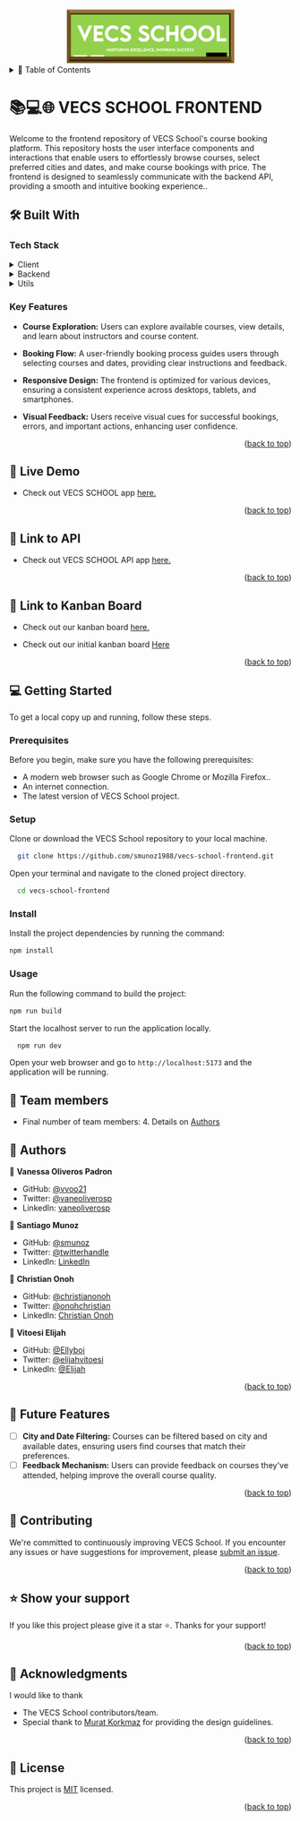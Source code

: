 <a name="readme-top"></a>

<div align="center">
  <img src="./src/assets/logo.png" alt="logo" width="300"  height="auto" />
  <br/>

  <!-- <h3><b>VECS SCHOOL</b></h3> -->

</div>

<!-- TABLE OF CONTENTS -->
<details>
<summary> 📗 Table of Contents</summary>

- [📖 About the Project](#about-project)
  - [🛠 Built With](#built-with)
    - [Tech Stack](#tech-stack)
    - [Key Features](#key-features)
  - [🚀 Link to Live Demo](#live)
  - [🚀 Link to VECS School API](#live-demo)
  - [🚀 Link to VECS School Kanban Board](#kanban)
- [💻 Getting Started](#getting-started)
  - [Setup](#setup)
  - [Prerequisites](#prerequisites)
  - [Install](#install)
  - [Usage](#usage)
- [👥 Team](#team)
- [👥 Authors](#authors)
- [🔭 Future Features](#future-features)
- [🤝 Contributing](#contributing)
- [⭐️ Show your support](#support)
- [🙏 Acknowledgements](#acknowledgements)
<!-- - [❓ FAQ (OPTIONAL)](#faq) -->
- [📝 License](#license)
</details>
<!-- PROJECT DESCRIPTION -->

# 📚💻🌐 VECS SCHOOL FRONTEND <a name="about-project"></a>

Welcome to the frontend repository of VECS School's course booking platform. This repository hosts the user interface components and interactions that enable users to effortlessly browse courses, select preferred cities and dates, and make course bookings with price. The frontend is designed to seamlessly communicate with the backend API, providing a smooth and intuitive booking experience..

## 🛠 Built With <a name="built-with"></a>

### Tech Stack <a name="tech-stack"></a>

<details>
  <summary>Client</summary>
  <ul>
    <li>Library: <a href="https://react.dev/">React</a></li>
    <li>State management: <a href="https://redux.js.org/">Redux</a></li>
    <li>Styling: CSS</li>
  </ul>
</details>

<details>
  <summary>Backend</summary>
  <ul>
    <li>API Integration: <a href="https://github.com/christianonoh/vecs-school-backend/">VECS School API</a></li>
  </ul>
</details>

<details>
  <summary>Utils</summary>
  <ul>
    <li>Testing Framework: <a href="https://jestjs.io/">Jest</a></li>
    <li>Package Manager: Node Package Manager(npm)</li>
  </ul>
</details>

<!-- Features -->

### Key Features <a name="key-features"></a>

- **Course Exploration:** Users can explore available courses, view details, and learn about instructors and course content.

- **Booking Flow:** A user-friendly booking process guides users through selecting courses and dates, providing clear instructions and feedback.

- **Responsive Design:** The frontend is optimized for various devices, ensuring a consistent experience across desktops, tablets, and smartphones.

- **Visual Feedback:** Users receive visual cues for successful bookings, errors, and important actions, enhancing user confidence.

<p align="right">(<a href="#readme-top">back to top</a>)</p>

<!-- LIVE DEMO -->

## 🚀 Live Demo<a name="live"></a>

- Check out VECS SCHOOL app [here.](https://vecs-school.onrender.com)

<p align="right">(<a href="#readme-top">back to top</a>)</p>

## 🚀 Link to API<a name="live-demo"></a>

- Check out VECS SCHOOL API app [here.](https://github.com/christianonoh/vecs-school-backend/)

<p align="right">(<a href="#readme-top">back to top</a>)</p> 

<!-- KANBAN BOARD -->

## 🚀 Link to Kanban Board <a name="kanban"></a>

- Check out our kanban board [here.](https://github.com/users/christianonoh/projects/6/views/1)

- Check out our initial kanban board <a href='./src/assets/kanban0.png'>Here</a>

<p align="right">(<a href="#readme-top">back to top</a>)</p>

<!-- GETTING STARTED -->

## 💻 Getting Started <a name="getting-started"></a>

To get a local copy up and running, follow these steps.

### Prerequisites

Before you begin, make sure you have the following prerequisites:
- A modern web browser such as Google Chrome or Mozilla Firefox..
- An internet connection.
- The latest version of VECS School project.
### Setup

Clone or download the VECS School repository to your local machine.
```sh
  git clone https://github.com/smunoz1988/vecs-school-frontend.git
```
Open your terminal and navigate to the cloned project directory.
```sh
  cd vecs-school-frontend
```

### Install

Install the project dependencies by running the command:
```sh
npm install
```

### Usage
Run the following command to build the project:
```sh
npm run build
```

Start the localhost server to run the application locally.
```sh
  npm run dev
```
Open your web browser and go to `http://localhost:5173` and the application will be running.

## 🚀 Team members<a name="team"></a>

- Final number of team members: 4. Details on [Authors](#authors)

## 👥 Authors <a name="authors"></a>

👤 **Vanessa Oliveros Padron**

- GitHub: [@vvoo21](https://github.com/vvoo21)
- Twitter: [@vaneoliverosp](https://twitter.com/vaneoliverosp)
- LinkedIn: [vaneoliverosp](https://www.linkedin.com/in/vaneoliverosp/)

👤 **Santiago Munoz**

- GitHub: [@smunoz](https://github.com/smunoz1988)
- Twitter: [@twitterhandle](https://twitter.com/Santiag24209785)
- LinkedIn: [LinkedIn](https://www.linkedin.com/in/santiago-munoz-0b2b1a260)

👤 **Christian Onoh**

- GitHub: [@christianonoh](https://github.com/christianonoh)
- Twitter: [@onohchristian](https://twitter.com/onohchristian)
- LinkedIn: [Christian Onoh](https://www.linkedin.com/in/christianonoh)

👤 **Vitoesi Elijah**
- GitHub: [@Ellyboi](https://github.com/Ellyboi)
- Twitter: [@elijahvitoesi](https://twitter.com/elijahvitoesi)
- LinkedIn: [@Elijah](https://www.linkedin.com/in/vitoesi-elijah-61961611a/)

<p align="right">(<a href="#readme-top">back to top</a>)</p>

<!-- FUTURE FEATURES -->

## 🔭 Future Features <a name="future-features"></a>

- [ ] **City and Date Filtering:** Courses can be filtered based on city and available dates, ensuring users find courses that match their preferences.
- [ ] **Feedback Mechanism:** Users can provide feedback on courses they've attended, helping improve the overall course quality.
<p align="right">(<a href="#readme-top">back to top</a>)</p>

<!-- CONTRIBUTING -->

## 🤝 Contributing <a name="contributing"></a>

We're committed to continuously improving VECS School. If you encounter any issues or have suggestions for improvement, please [submit an issue](https://github.com/smunoz1988/vecs-school-frontend/issues).

<p align="right">(<a href="#readme-top">back to top</a>)</p>

<!-- SUPPORT -->

## ⭐️ Show your support <a name="support"></a>

If you like this project please give it a star ⭐️. Thanks for your support!

<p align="right">(<a href="#readme-top">back to top</a>)</p>

<!-- ACKNOWLEDGEMENTS -->

## 🙏 Acknowledgments <a name="acknowledgements"></a>
I would like to thank 
- The VECS School contributors/team.
- Special thank to [Murat Korkmaz](https://www.behance.net/gallery/26425031/Vespa-Responsive-Redesign) for providing the design guidelines.

<p align="right">(<a href="#readme-top">back to top</a>)</p>


<!-- LICENSE -->

## 📝 License <a name="license"></a>

This project is [MIT](./LICENSE) licensed.

<p align="right">(<a href="#readme-top">back to top</a>)</p>
